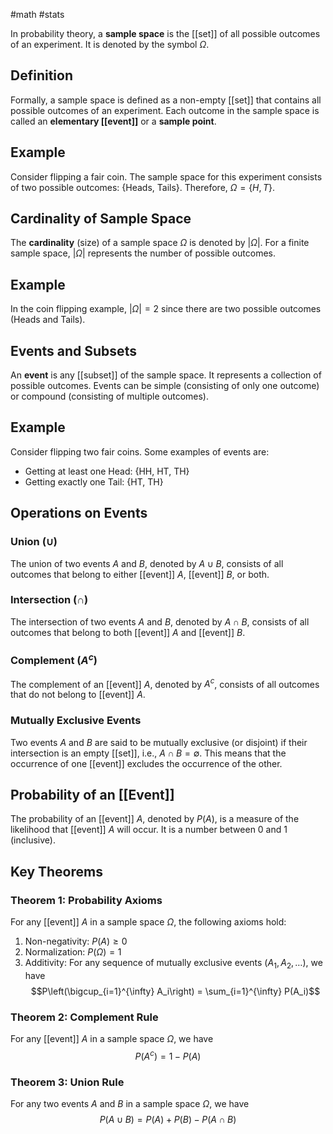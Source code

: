 #math #stats

In probability theory, a **sample space** is the [[set]] of all possible outcomes of an experiment. It is denoted by the symbol $\Omega$.

## Definition

Formally, a sample space is defined as a non-empty [[set]] that contains all possible outcomes of an experiment. Each outcome in the sample space is called an **elementary [[event]]** or a **sample point**.

## Example

Consider flipping a fair coin. The sample space for this experiment consists of two possible outcomes: {Heads, Tails}. Therefore, $\Omega = \{H, T\}$.

## Cardinality of Sample Space

The **cardinality** (size) of a sample space $\Omega$ is denoted by $|\Omega|$. For a finite sample space, $|\Omega|$ represents the number of possible outcomes.

## Example

In the coin flipping example, $|\Omega| = 2$ since there are two possible outcomes (Heads and Tails).

## Events and Subsets

An **event** is any [[subset]] of the sample space. It represents a collection of possible outcomes. Events can be simple (consisting of only one outcome) or compound (consisting of multiple outcomes).

## Example

Consider flipping two fair coins. Some examples of events are:
- Getting at least one Head: {HH, HT, TH}
- Getting exactly one Tail: {HT, TH}

## Operations on Events

### Union ($\cup$)

The union of two events $A$ and $B$, denoted by $A \cup B$, consists of all outcomes that belong to either [[event]] $A$, [[event]] $B$, or both.

### Intersection ($\cap$)

The intersection of two events $A$ and $B$, denoted by $A \cap B$, consists of all outcomes that belong to both [[event]] $A$ and [[event]] $B$.

### Complement ($A^c$)

The complement of an [[event]] $A$, denoted by $A^c$, consists of all outcomes that do not belong to [[event]] $A$.

### Mutually Exclusive Events

Two events $A$ and $B$ are said to be mutually exclusive (or disjoint) if their intersection is an empty [[set]], i.e., $A \cap B = \emptyset$. This means that the occurrence of one [[event]] excludes the occurrence of the other.

## Probability of an [[Event]]

The probability of an [[event]] $A$, denoted by $P(A)$, is a measure of the likelihood that [[event]] $A$ will occur. It is a number between 0 and 1 (inclusive).

## Key Theorems

### Theorem 1: Probability Axioms

For any [[event]] $A$ in a sample space $\Omega$, the following axioms hold:

1. Non-negativity: $P(A) \geq 0$
2. Normalization: $P(\Omega) = 1$
3. Additivity: For any sequence of mutually exclusive events $(A_1, A_2, \ldots)$, we have $$P\left(\bigcup_{i=1}^{\infty} A_i\right) = \sum_{i=1}^{\infty} P(A_i)$$

### Theorem 2: Complement Rule

For any [[event]] $A$ in a sample space $\Omega$, we have $$P(A^c) = 1 - P(A)$$

### Theorem 3: Union Rule

For any two events $A$ and $B$ in a sample space $\Omega$, we have $$P(A \cup B) = P(A) + P(B) - P(A \cap B)$$